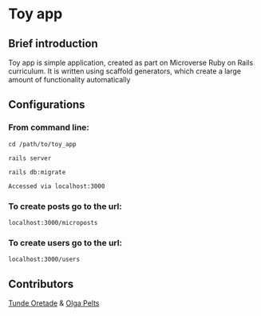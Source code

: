 # Toy app

## Brief introduction

Toy app is simple application, created as part on Microverse Ruby on Rails curriculum. It is written using scaffold generators, which create a large amount of functionality automatically

## Configurations
### From command line:
```
cd /path/to/toy_app

rails server

rails db:migrate

Accessed via localhost:3000
```
### To create posts go to the url:
```
localhost:3000/microposts
```
### To create users go to the url:
```
localhost:3000/users
``` 

## Contributors

[Tunde Oretade](https://github.com/tundeiness) &
[Olga Pelts](https://github.com/pelzolga123)
